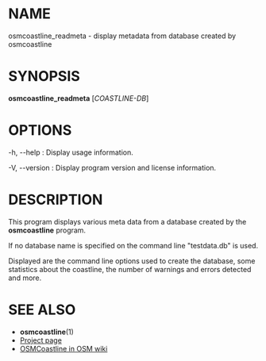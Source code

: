 
# NAME

osmcoastline_readmeta - display metadata from database created by osmcoastline


# SYNOPSIS

**osmcoastline_readmeta** \[*COASTLINE-DB*\]


# OPTIONS

-h, --help
:   Display usage information.

-V, --version
:   Display program version and license information.


# DESCRIPTION

This program displays various meta data from a database created by the
**osmcoastline** program.

If no database name is specified on the command line "testdata.db" is used.

Displayed are the command line options used to create the database, some
statistics about the coastline, the number of warnings and errors detected
and more.


# SEE ALSO

* **osmcoastline**(1)
* [Project page](https://osmcode.org/osmcoastline/)
* [OSMCoastline in OSM wiki](https://wiki.openstreetmap.org/wiki/OSMCoastline)

